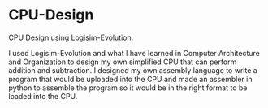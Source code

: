 # CPU-Design
CPU Design using Logisim-Evolution.

I used Logisim-Evolution and what I have learned in Computer Architecture and Organization to design my own simplified CPU that can perform addition and subtraction. I designed my own assembly language to write a program that would be uploaded into the CPU and made an assembler in python to assemble the program so it would be in the right format to be loaded into the CPU. 
